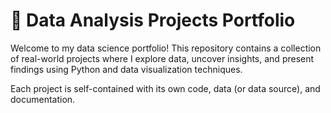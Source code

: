 # 🧠 Data Analysis Projects Portfolio

Welcome to my data science portfolio! This repository contains a collection of real-world projects where I explore data, uncover insights, and present findings using Python and data visualization techniques.

Each project is self-contained with its own code, data (or data source), and documentation.